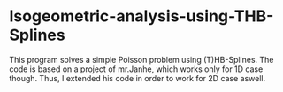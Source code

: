 # Isogeometric-analysis-using-THB-Splines

This program solves a simple Poisson problem using (T)HB-Splines. The code is based on a project of mr.Janhe, which works only for 1D case though. Thus, I extended his code in order to work for 2D case aswell.

